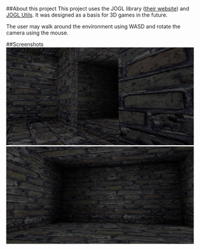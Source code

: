 ##About this project
This project uses the JOGL library ([their website](https://www.jogamp.org)) and [JOGL Utils](https://github.com/dannyflax/JOGL-Utilities). It was designed as a basis for 3D games in the future. 

The user may walk around the environment using WASD and rotate the camera using the mouse.

##Screenshots
!["Side view of door"](Shot_1.jpg "")
!["Lighting around room corners"](Shot_2.jpg "")

